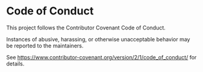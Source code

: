# Code of Conduct

This project follows the Contributor Covenant Code of Conduct.

Instances of abusive, harassing, or otherwise unacceptable behavior may be reported to the maintainers.

See https://www.contributor-covenant.org/version/2/1/code_of_conduct/ for details.
